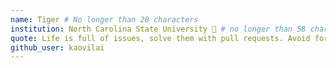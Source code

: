 ```yaml
---
name: Tiger # No longer than 28 characters
institution: North Carolina State University 🚩 # no longer than 58 characters
quote: Life is full of issues, solve them with pull requests. Avoid force pushing. # no longer than 100 characters, avoid using quotes(") to guarantee the format remains the same.
github_user: kaovilai
---
```

